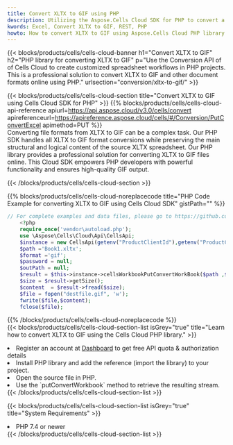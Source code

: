 ```yaml
---
title: Convert XLTX to GIF using PHP 
description: Utilizing the Aspose.Cells Cloud SDK for PHP to convert a XLTX format file to a GIF format file. 
kwords: Excel, Convert XLTX to GIF, REST, PHP
howto: How to convert XLTX to GIF using Aspose.Cells Cloud PHP library.
---
```



{{< blocks/products/cells/cells-cloud-banner h1="Convert XLTX to GIF" h2="PHP library for converting XLTX to GIF" p="Use the Conversion API of of Cells Cloud to create customized spreadsheet workflows in PHP projects. This is a professional solution to convert XLTX to GIF and other document formats online using PHP." urlsection="conversion/xltx-to-gif/" >}}

{{< blocks/products/cells/cells-cloud-section  title="Convert XLTX to GIF using Cells Cloud SDK for PHP" >}}
{{% blocks/products/cells/cells-cloud-api-reference  apiurl=https://api.aspose.cloud/v3.0/cells/convert  apireferenceurl=https://apireference.aspose.cloud/cells/#/Conversion/PutConvertExcel  apimethod=PUT %}}
<br/>
Converting file formats from XLTX to GIF can be a complex task. Our PHP SDK handles all XLTX to GIF format conversions while preserving the main structural and logical content of the source XLTX spreadsheet. Our PHP library provides a professional solution for converting XLTX to GIF files online. This Cloud SDK empowers PHP developers with powerful functionality and ensures high-quality GIF output.

{{< /blocks/products/cells/cells-cloud-section >}}

{{% blocks/products/cells/cells-cloud-noreplacecode title="PHP Code Example for converting XLTX to GIF using Cells Cloud SDK" gistPath="" %}}
 
```php
// For complete examples and data files, please go to https://github.com/aspose-cells-cloud/aspose-cells-cloud-php/
    <?php
    require_once('vendor\autoload.php');
    use \Aspose\Cells\Cloud\Api\CellsApi;
    $instance = new CellsApi(getenv("ProductClientId"),getenv("ProductClientSecret"));
    $path ='Book1.xltx';    
    $format ='gif';
    $password = null;
    $outPath = null;      
    $result = $this->instance->cellsWorkbookPutConvertWorkBook($path ,$format, $password,  $outPath);
    $size = $result->getSize();
    $content  = $result->fread($size);
    $file = fopen("destfile.gif", 'w');
    fwrite($file,$content);
    fclose($file);
```
 
{{% /blocks/products/cells/cells-cloud-noreplacecode  %}}
<br/>
{{< blocks/products/cells/cells-cloud-section-list isGrey="true"  title="Learn how to convert XLTX to GIF using the Cells Cloud PHP library." >}}
<li>Register an account at <a href="https://dashboard.aspose.cloud/">Dashboard</a> to get free API quota & authorization details</li>
<li>Install PHP library and add the reference (import the library) to your project.</li>
<li>Open the source file in PHP.</li>
<li>Use the `putConvertWorkbook` method to retrieve the resulting stream.</li>
{{< /blocks/products/cells/cells-cloud-section-list >}}

{{< blocks/products/cells/cells-cloud-section-list isGrey="true"  title="System Requirements" >}}
<li>PHP 7.4 or newer</li>
{{< /blocks/products/cells/cells-cloud-section-list >}}
